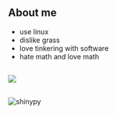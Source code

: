 
## About me
- use linux
- dislike grass
- love tinkering with software
- hate math and love math 

##

<img src="https://discord.c99.nl/widget/theme-2/656757505426325527.png"/>

## 
<p align="left"> <img src="https://komarev.com/ghpvc/?username=shinypy&label=Profile%20views&color=0e75b6&style=flat" alt="shinypy" /> </p>
</br>

